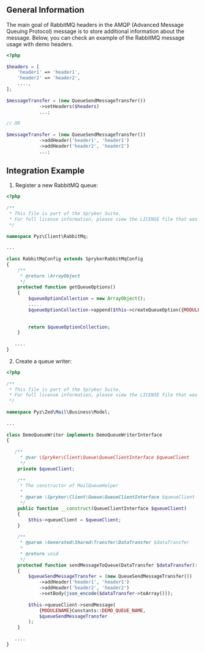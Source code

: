 ## General Information
The main goal of RabbitMQ headers in the AMQP (Advanced Message Queuing Protocol) message is to store additional information about the message. Below, you can check an example of the RabbitMQ message usage with demo headers.

```php
<?php
 
$headers = [
    'header1' => 'header1',
    'header2' => 'header2',
    ....,
];
 
$messageTransfer = (new QueueSendMessageTransfer())
            ->setHeaders($headers)
            ...;
 
// OR
 
$messageTransfer = (new QueueSendMessageTransfer())
            ->addHeader('header1', 'header1')
            ->addHeader('header2', 'header2')
            ...;
```

## Integration Example
1. Register a new RabbitMQ queue:
```php
<?php
 
/**
 * This file is part of the Spryker Suite.
 * For full license information, please view the LICENSE file that was distributed with this source code.
 */
 
namespace Pyz\Client\RabbitMq;
 
...
 
class RabbitMqConfig extends SprykerRabbitMqConfig
{
    /**
     * @return \ArrayObject
     */
    protected function getQueueOptions()
    {
        $queueOptionCollection = new ArrayObject();
        .....
        $queueOptionCollection->append($this->createQueueOption({MODULENAME}Constants::DEMO_QUEUE_NAME, {MODULENAME}Constants::'DEMO_ERROR_QUEUE_NAME'));
        
 
        return $queueOptionCollection;
    }
 
   ....
}
```
2. Create a queue writer:
```php
<?php
 
/**
 * This file is part of the Spryker Suite.
 * For full license information, please view the LICENSE file that was distributed with this source code.
 */
 
namespace Pyz\Zed\Mail\Business\Model;
 
...
 
class DemoQueueWriter implements DemoQueueWriterInterface
{
     
   /**
     * @var \Spryker\Client\Queue\QueueClientInterface $queueClient
     */
    private $queueClient;
 
    /**
     * The constructor of MailQueueHelper
     *
     * @param \Spryker\Client\Queue\QueueClientInterface $queueClient
     */
    public function __construct(QueueClientInterface $queueClient)
    {
        $this->queueClient = $queueClient;
    }
 
    /**
     * @param \Generated\Shared\Transfer\DataTransfer $dataTransfer
     *
     * @return void
     */
    protected function sendMessageToQueue(DataTransfer $dataTransfer): void
    {
        $queueSendMessageTransfer = (new QueueSendMessageTransfer())
            ->addHeader('header1', 'header1')
            ->addHeader('header2', 'header2')
            ->setBody(json_encode($dataTransfer->toArray()));
 
        $this->queueClient->sendMessage(
            {MODULENAME}Constants::DEMO_QUEUE_NAME,
            $queueSendMessageTransfer
        );
    }
 
   ....
}
```

<!--
**See also:**

* Queue
* Migration Guide - RabbitMQ
--> 

<!-- _Last review date: Mar 05, 2019_ by Oleksandr Myrnyi, Andrii Tserkovnyi -->